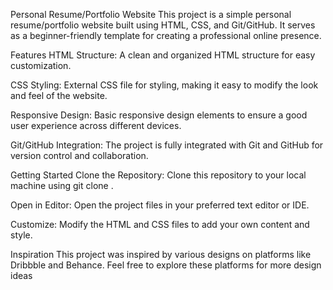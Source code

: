 Personal Resume/Portfolio Website
This project is a simple personal resume/portfolio website built using HTML, CSS, and Git/GitHub. It serves as a beginner-friendly template for creating a professional online presence.

Features
HTML Structure: A clean and organized HTML structure for easy customization.

CSS Styling: External CSS file for styling, making it easy to modify the look and feel of the website.

Responsive Design: Basic responsive design elements to ensure a good user experience across different devices.

Git/GitHub Integration: The project is fully integrated with Git and GitHub for version control and collaboration.

Getting Started
Clone the Repository: Clone this repository to your local machine using git clone <repository-url>.

Open in Editor: Open the project files in your preferred text editor or IDE.

Customize: Modify the HTML and CSS files to add your own content and style.

Inspiration
This project was inspired by various designs on platforms like Dribbble and Behance. Feel free to explore these platforms for more design ideas
